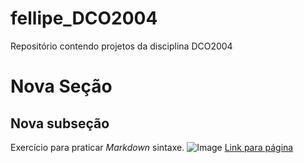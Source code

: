 # fellipe_DCO2004
Repositório contendo projetos da disciplina DCO2004

# Nova Seção
## Nova subseção
Exercício para praticar _Markdown_ sintaxe.
![Image](https://pt.wikipedia.org/wiki/Ficheiro:GitHub_logo_2013.svg)
[Link para página](http://jupyter.org)
